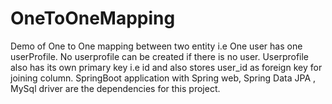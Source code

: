 # OneToOneMapping
Demo of One to One mapping between two entity i.e One user has one userProfile. No userprofile can be created if there is no user. Userprofile also has its own primary key i.e id and also stores user_id as foreign key for joining column. SpringBoot application with Spring web, Spring Data JPA , MySql driver are the dependencies for this project.
